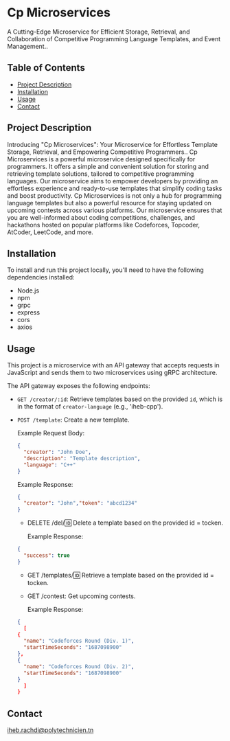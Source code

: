 # Cp Microservices

A Cutting-Edge Microservice for Efficient Storage, Retrieval, and Collaboration of Competitive Programming Language Templates, and Event Management..

## Table of Contents

- [Project Description](#project-description)
- [Installation](#installation)
- [Usage](#usage)
- [Contact](#contact)

## Project Description
Introducing "Cp Microservices": Your Microservice for Effortless Template Storage, Retrieval, and Empowering Competitive Programmers..
Cp Microservices is a powerful microservice designed specifically for programmers. It offers a simple and convenient solution for storing and retrieving template solutions, tailored to competitive programming languages. Our microservice aims to empower developers by providing an effortless experience and ready-to-use templates that simplify coding tasks and boost productivity.
Cp Microservices is not only a hub for programming language templates but also a powerful resource for staying updated on upcoming contests across various platforms. Our microservice ensures that you are well-informed about coding competitions, challenges, and hackathons hosted on popular platforms like Codeforces, Topcoder, AtCoder, LeetCode, and more.
## Installation

To install and run this project locally, you'll need to have the following dependencies installed:
- Node.js
- npm
- grpc
- express
- cors
- axios

## Usage


This project is a microservice with an API gateway that accepts requests in JavaScript and sends them to two microservices using gRPC architecture.

The API gateway exposes the following endpoints:

- `GET /creator/:id`: Retrieve templates based on the provided `id`, which is in the format of `creator-language` (e.g., 'iheb-cpp').

- `POST /template`: Create a new template.

  Example Request Body:

  ```json
  {
    "creator": "John Doe",
    "description": "Template description",
    "language": "C++"
  }
  ```
  Example Response:

  ```json
  {
    "creator": "John","token": "abcd1234"
  }
  ```
  
  - DELETE /del/:id: Delete a template based on the provided id = tocken.

    Example Response:

  ```json
  {
    "success": true
  }
  ```
  
  - GET /templates/:id: Retrieve a template based on the provided id = tocken.
  - GET /contest: Get upcoming contests.

    Example Response:

  ```json
  {
    [
  {
    "name": "Codeforces Round (Div. 1)",
    "startTimeSeconds": "1687098900"
  },
  {
    "name": "Codeforces Round (Div. 2)",
    "startTimeSeconds": "1687098900"
  }
    ]
  }
  ```

## Contact

iheb.rachdi@polytechnicien.tn

